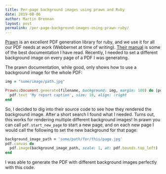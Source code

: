 ```yaml
---
title: Per-page background images using prawn and Ruby
date: 2019-08-06
author: Martin Brennan
layout: post
permalink: /per-page-background-images-using-prawn-ruby/
---
```


[Prawn](https://github.com/prawnpdf/prawn) is an excellent PDF generation library for ruby, and we use it for all our PDF needs at work (Webbernet at time of writing). [Their manual](http://prawnpdf.org/manual.pdf) is some of the best documentation I have read. Recently, I needed to set a different background image on every page of a PDF I was generating.

<!--more-->

The prawn documentation, while good, only shows how to use a background image for the whole PDF:

```ruby
img = "some/image/path.jpg"

Prawn::Document.generate(filename, background: img, margin: 100) do |pdf|
  pdf.text 'My report caption', size: 18, align: :right
end
```

So, I decided to dig into their source code to see how they rendered the background image. After a short search I found what I needed. Turns out, this works for rendering multiple different background images! In prawn you can call `pdf.start_new_page` to start a new page, and on each new page I would call the following to set the new background for that page:

```ruby
background_image_path = 'some/path/for/this/page.jpg'
pdf.canvas do
  pdf.image(background_image_path, scale: 1, at: pdf.bounds.top_left)
end
```

I was able to generate the PDF with different background images perfectly with this code.